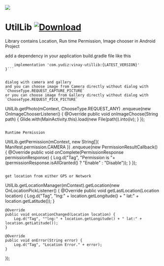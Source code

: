  <a href='https://bintray.com/vinay/android/UtilLib?source=watch' alt='Get automatic notifications about new "UtilLib" versions'><img src='https://www.bintray.com/docs/images/bintray_badge_color.png'></a> 
 # UtilLib [ ![Download](https://api.bintray.com/packages/vinay/android/UtilLib/images/download.svg) ](https://bintray.com/vinay/android/UtilLib/_latestVersion)

Library contains Location, Run time Permission, Image chooser in Android Project

add a dependency in your application build.gradle file like this
```dependencies {
    implementation 'com.yudiz:vinay-utillib:{LATEST_VERSION}'
}```


dialog with camera and gallery
and you can choose image from Camera directly without dialog with `ChooseType.REQUEST_CAPTURE_PICTURE`
or you can choose image from Gallery directly without dialog with `ChooseType.REQUEST_PICK_PICTURE`
```
UtilLib.getPhoto(mContext, ChooseType.REQUEST_ANY)
     .enqueue(new OnImageChooserListener() {
         @Override
         public void onImageChoose(String path) {
             Glide.with(MainActivity.this).load(new File(path)).into(iv);
         }
     });
```

Runtime Permission
```
UtilLib.getPermission(mContext, new String[]{ Manifest.permission.CAMERA })
    .enqueue(new PermissionResultCallback() {
        @Override
        public void onComplete(PermissionResponse permissionResponse) {
             Log.d("Tag", "Permission is "+(permissionResponse.isAllGranted() ? "Enable" : "Disable"));
        }
    });
```

get location from either GPS or Network
```
UtilLib.getLocationManager(mContext).getLocation(new OnLocationPickListener() {
    @Override
    public void getLastLocation(Location location) {
        Log.d("Tag", "lng:" + location.getLongitude() + " lat:" + location.getLatitude());
    }

    @Override
    public void onLocationChanged(Location location) {
        Log.d("Tag", ""lng:" + location.getLongitude() + " lat:" + location.getLatitude());
    }

    @Override
    public void onError(String error) {
        Log.d("Tag", "Location Error." + error);
    }
});
```
